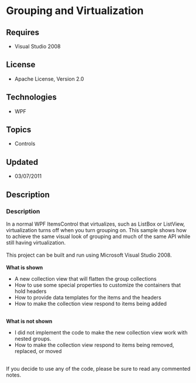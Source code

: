 # Grouping and Virtualization
## Requires
- Visual Studio 2008
## License
- Apache License, Version 2.0
## Technologies
- WPF
## Topics
- Controls
## Updated
- 03/07/2011
## Description

<h3 class="Header">Description</h3>
<div class="WikiContent">
<div class="wikidoc">In a normal WPF ItemsControl that virtualizes, such as ListBox or ListView, virtualization turns off when you turn grouping on. This sample shows how to achieve the same visual look of grouping and much of the same API while still having
 virtualization.<br>
<br>
This project can be built and run using Microsoft Visual Studio 2008.<br>
<br>
<strong>What is shown</strong><br>
<ul>
<li>A new collection view that will flatten the group collections </li><li>How to use some special properties to customize the containers that hold headers
</li><li>How to provide data templates for the items and the headers </li><li>How to make the collection view respond to items being added </li></ul>
<br>
<strong>What is not shown</strong><br>
<ul>
<li>I did not implement the code to make the new collection view work with nested groups.
</li><li>How to make the collection view respond to items being removed, replaced, or moved
</li></ul>
<br>
If you decide to use any of the code, please be sure to read any commented notes.</div>
</div>
